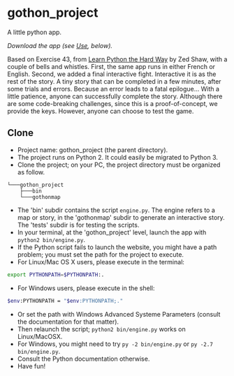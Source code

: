 # gothon_project

A little python app.

*Download the app (see [Use](#use), below).*

Based on Exercise 43, from [Learn Python the Hard Way](http://learnpythonthehardway.org) by Zed Shaw, with a couple of bells and whistles. First, the same app runs in either French or English. Second, we added a final interactive fight. Interactive it is as the rest of the story. A tiny story that can be completed in a few minutes, after some trials and errors. Because an error leads to a fatal epilogue... With a little patience, anyone can successfully complete the story. Although there are some code-breaking challenges, since this is a proof-of-concept, we provide the keys. However, anyone can choose to test the game. 

## Clone

- Project name: gothon_project (the parent directory).
- The project runs on Python 2. It could easily be migrated to Python 3. 
- Clone the project; on your PC, the project directory must be organized as follow.

```text
└───gothon_project
    ├───bin
    └───gothonmap
```

- The 'bin' subdir contains the script `engine.py`. The engine refers to a map or story, in the 'gothonmap' subdir to generate an interactive story. The 'tests' subdir is for testing the scripts.
- In your terminal, at the 'gothon_project' level, launch the app with `python2 bin/engine.py`.
- If the Python script fails to launch the website, you might have a path problem; you must set the path for the project to execute.
- For Linux/Mac OS X users, please execute in the terminal:

```bash
export PYTHONPATH=$PYTHONPATH:.
```

- For Windows users, please execute in the shell:

```bash
$env:PYTHONPATH = "$env:PYTHONPATH;."
```

- Or set the path with Windows Advanced Systeme Parameters (consult the documentation for that matter).
- Then relaunch the script; `python2 bin/engine.py` works on Linux/MacOSX.
- For Windows, you might need to try `py -2 bin/engine.py` or `py -2.7 bin/engine.py`.
- Consult the Python documentation otherwise.
- Have fun!
